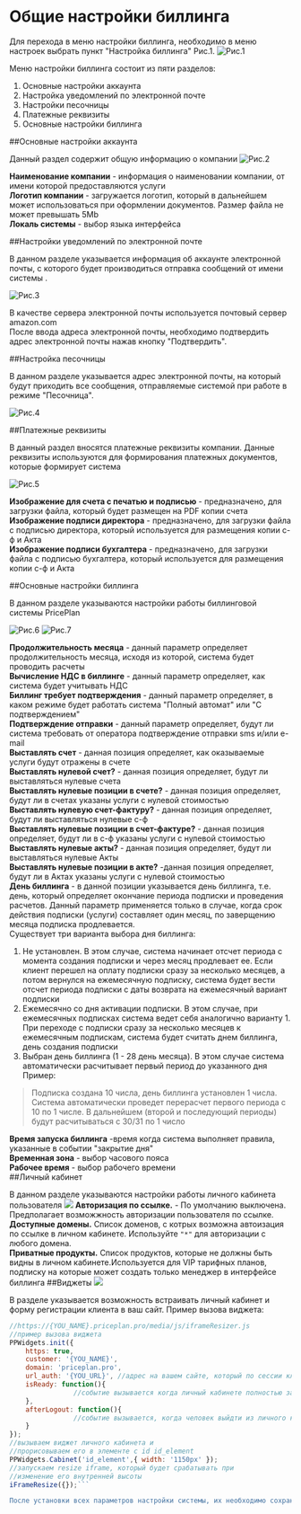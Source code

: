 # Общие настройки биллинга

Для перехода в меню настройки биллинга, необходимо в меню настроек выбрать пункт "Настройка биллинга" Рис.1.
![Рис.1](setup_bill1.png)

Меню настройки биллинга состоит из пяти разделов:  

1. Основные настройки аккаунта  
2. Настройка уведомлений по электронной почте  
3. Настройки песочницы  
4. Платежные реквизиты  
5. Основные настройки биллинга  


##Основные настройки аккаунта  

Данный раздел содержит общую информацию о компании
![Рис.2](setup_bill2.png)  

**Наименование компании** - информация о наименовании компании, от имени которой предоставляются услуги  
**Логотип компании** - загружается логотип, который в дальнейшем может использоваться при оформлении документов. Размер файла не может превышать 5Mb  
**Локаль системы** - выбор языка интерфейса  

##Настройки уведомлений по электронной почте  

В данном разделе указывается информация об аккаунте электронной почты, с которого будет производиться отправка сообщений от имени системы . 

![Рис.3](setup_bill3.png)  

В качестве сервера электронной почты используется почтовый сервер amazon.com  
После ввода адреса электронной почты, необходимо подтвердить адрес электронной почты нажав кнопку "Подтвердить".  

##Настройка песочницы

В данном разделе указывается адрес электронной почты, на который будут приходить все сообщения, отправляемые системой при работе в режиме "Песочница".

![Рис.4](setup_bill4.png)  

##Платежные реквизиты

В данный раздел вносятся платежные реквизиты компании. Данные реквизиты используются для формирования платежных документов, которые формирует система

![Рис.5](setup_bill5.png)

**Изображение для счета с печатью и подписью** - предназначено, для загрузки файла, который будет размещен на PDF копии счета  
**Изображение подписи директора** - предназначено, для загрузки файла с подписью директора, который используется для размещения копии с-ф и Акта  
**Изображение подписи бухгалтера** - предназначено, для загрузки файла с подписью бухгалтера, который используется для размещения копии с-ф и Акта  

##Основные настройки биллинга  

В данном разделе указываются настройки работы биллинговой системы PricePlan

![Рис.6](setup_bill6.png)
![Рис.7](setup_bill7.png)  

**Продолжительность месяца** -  данный параметр определяет продолжительность месяца, исходя из которой, система будет проводить расчеты  
**Вычисление НДС в биллинге** - данный параметр определяет, как система будет учитывать НДС  
**Биллинг требует подтверждения** - данный параметр определяет, в каком режиме будет работать система "Полный автомат" или "С подтверждением"  
**Подтверждение отправки** -  данный параметр определяет, будут ли система требовать от оператора подтверждение отправки sms и/или e-mail  
**Выставлять счет** - данная позиция определяет, как оказываемые услуги будут отражены в счете  
**Выставлять нулевой счет?** - данная позиция определяет, будут ли выставляться нулевые счета  
**Выставлять нулевые позиции в счете?** -  данная позиция определяет, будут ли в счетах указаны услуги с нулевой стоимостью  
**Выставлять нулевую счет-фактуру?** - данная позиция определяет, будут ли выставляться нулевые с-ф  
**Выставлять нулевые позиции в счет-фактуре?** - данная позиция определяет, будут ли в с-ф указаны услуги с нулевой стоимостью  
**Выставлять нулевые акты?** - данная позиция определяет, будут ли выставляться нулевые Акты  
**Выставлять нулевые позиции в акте?** -данная позиция определяет, будут ли в Актах указаны услуги с нулевой стоимостью  
**День биллинга** - в данной позиции указывается день биллинга, т.е. день, который определяет окончание периода подписки и проведения расчетов. Данный параметр применяется только в случае, когда срок действия подписки (услуги) составляет один месяц, по заверщению месяца подписка продлевается.  
Существует три варианта выбора дня биллинга:  
1. Не установлен. В этом случае, система начинает отсчет периода с момента создания подписки и через месяц продлевает ее. Если клиент перешел на оплату подписки сразу за несколько месяцев, а потом вернулся на ежемесячную подписку, система будет вести отсчет периода подписки с даты возврата на ежемесячный вариант подписки  
2. Ежемесячно со дня активации подписки. В этом случае, при ежемесячных подписках система ведет себя аналогично варианту 1. При переходе с подписки сразу за несколько месяцев к ежемесячным подпискам, система будет считать днем биллинга, день создания подписки  
3.  Выбран день биллинга (1 - 28 день месяца). В этом случае система автоматически расчитывает первый период до указанного дня  
Пример:  
> Подписка создана 10 числа, день биллинга установлен 1 числа. Система автоматически проведет перерасчет первого периода с 10 по 1 числе. В дальнейшем (второй и последующий периоды) будут расчитываться с 30/31 по 1 число 

**Время запуска биллинга** -время когда система выполняет правила, указанные в событии "закрытие дня"  
**Временная зона** - выбор часового пояса  
**Рабочее время** - выбор рабочего времени  
##Личный кабинет 

В данном разделе указываются настройки работы личного кабинета пользователя
![](settings-personal-cabinet.png)
**Авторизация по ссылке.** - По умолчанию выключена. Предполагает возможжность авторизации пользователя по ссылке.  
**Доступные домены.** Список доменов, с котрых возможна автоизация по ссылке в личном кабинете.
Используйте ```"*"``` для авторизации с любого домена.    
**Приватные продукты.** Список продуктов, которые не должны быть видны в личном кабинете.Используется для VIP тарифных планов, подписку на которые может создать только менеджер в интерфейсе биллинга
##Виджеты
![](settings-witgets.png)

В разделе указывается возможность встраивать личный кабинет и форму регистрации клиента в ваш сайт. Пример вызова виджета:

```//https://{YOU_NAME}.priceplan.pro/media/js/public_widgets/pp_widgets.js
//https://{YOU_NAME}.priceplan.pro/media/js/iframeResizer.js
//пример вызова виджета
PPWidgets.init({
    https: true,
    customer: '{YOU_NAME}',
    domain: 'priceplan.pro',
    url_auth: '{YOU_URL}', //адрес на вашем сайте, который по сессии клиента выполняет авторизиацию по ссылке в PricePlan
    isReady: function(){
                //событие вызывается когда личный кабинете полностью загрузкился
    },
    afterLogout: function(){
                //событие вызывается, когда человек выйдти из личного кабинета Priceplan
    }
});
//вызываем виджет личного кабинета и 
//прорисовываем его в элементе с id id_element
PPWidgets.Cabinet('id_element',{ width: '1150px' });
//запускаем resize iframe, который будет срабатывать при
//изменение его внутренней высоты
iFrameResize({});```

После установки всех параметров настройки системы, их необходимо сохранить нажав кнопку "Сохранить"


